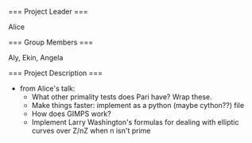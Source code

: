 === Project Leader ===

Alice 

=== Group Members ===
 
Aly, Ekin, Angela

=== Project Description ===

* from Alice's talk:
   * What other primality tests does Pari have? Wrap these.
  * Make things faster: implement as a python (maybe cython??) file
  * How does GIMPS work?
  * Implement Larry Washington's formulas for dealing with elliptic curves over Z/nZ when n isn't prime
